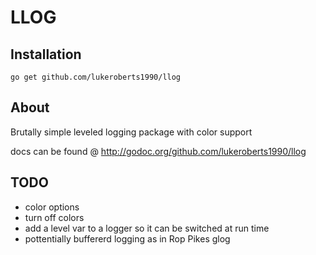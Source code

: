# LLOG

## Installation

```
go get github.com/lukeroberts1990/llog
```

## About
Brutally simple leveled logging package with color support

docs can be found @ http://godoc.org/github.com/lukeroberts1990/llog

## TODO
* color options
* turn off colors
* add a level var to a logger so it can be switched at run time
* pottentially buffererd logging as in Rop Pikes glog
